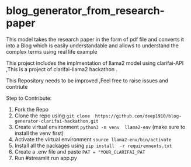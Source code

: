 <h1>blog_generator_from_research-paper</h1>
<p>This model takes the research paper in the form of pdf file and converts it into a Blog which is easily understandable and allows to understand the complex terms using real life example</p>
<p>This project includes the implmentation of llama2 model  using  clarifai-API ,This is a project of clarifai-llama2 hackathon .</p>

<p>This Repository needs to be improved ,Feel free to raise issues and contriute</p>


Step to Contribute: 
1. Fork the Repo
2. Clone the repo using   ```git clone  https://github.com/deep1910/blog-generator-clarifai-hackathon.git```
3. Create virtual environment  ```python3 -m venv  llama2-env```     (make sure to install the venv first)
4. Activate the virtual environment   ```source llama2-env/bin/activate```
5. Install all the packages using   ```pip install  -r requiremnents.txt```
6. Create a .env file and paste   ```PAT = "YOUR_CLARIFAI_PAT```
7. Run #streamlit run  app.py
